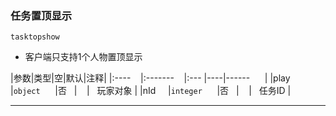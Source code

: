 ### 任务置顶显示
`tasktopshow`

- 客户端只支持1个人物置顶显示

|参数|类型|空|默认|注释|
|:----    |:-------    |:--- |----|------      |
|play     |`object`      |否   |    |   玩家对象 |
|nId     |`integer`      |否   |    |   任务ID |

------------
